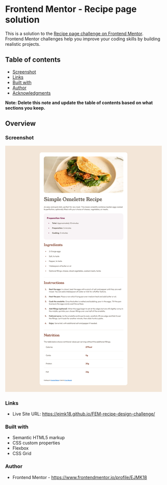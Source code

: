 # Frontend Mentor - Recipe page solution

This is a solution to the [Recipe page challenge on Frontend Mentor](https://www.frontendmentor.io/challenges/recipe-page-KiTsR8QQKm). Frontend Mentor challenges help you improve your coding skills by building realistic projects. 

## Table of contents
- [Screenshot](#screenshot)
- [Links](#links)
- [Built with](#built-with)
- [Author](#author)
- [Acknowledgments](#acknowledgments)

**Note: Delete this note and update the table of contents based on what sections you keep.**

## Overview

### Screenshot

![](webpage-screenshot.png)

### Links

- Live Site URL: https://ejmk18.github.io/FEM-recipe-design-challenge/

### Built with

- Semantic HTML5 markup
- CSS custom properties
- Flexbox
- CSS Grid

### Author

- Frontend Mentor - https://www.frontendmentor.io/profile/EJMK18
